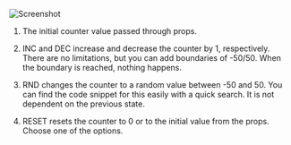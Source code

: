 ![Screenshot](https://github.com/Bilostenko/react_state_task/blob/master/react_state-img.png)
 1) The initial counter value passed through props.


 2) INC and DEC increase and decrease the counter by 1, respectively. There are no limitations, but you can add boundaries of -50/50. When the boundary is reached, nothing happens.


 3) RND changes the counter to a random value between -50 and 50. You can find the code snippet for this easily with a quick search. It is not dependent on the previous state.


 4) RESET resets the counter to 0 or to the initial value from the props. Choose one of the options.
